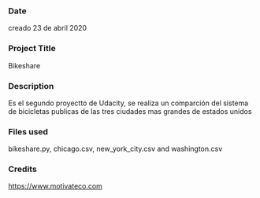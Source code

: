 ### Date 
creado 23 de abril 2020 
### Project Title 
Bikeshare
### Description 
Es el segundo proyectto de Udacity, se realiza un comparción del sistema de bicicletas publicas de las tres ciudades mas grandes de estados unidos
### Files used 
bikeshare.py, chicago.csv, new_york_city.csv and washington.csv 
### Credits 
https://www.motivateco.com
